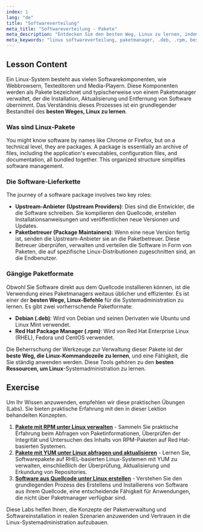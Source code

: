 ```yaml
---
index: 1
lang: "de"
title: "Softwareverteilung"
meta_title: "Softwareverteilung - Pakete"
meta_description: "Entdecken Sie den besten Weg, Linux zu lernen, indem Sie Softwareverteilung, Paketmanager und Paketformate wie .deb und .rpm verstehen. Ein wichtiger Teil unseres kostenlosen Linux-Zertifizierungskurses."
meta_keywords: "linux softwareverteilung, paketmanager, .deb, .rpm, bester weg linux lernen, kostenloser linux zertifizierungskurs, beste ressourcen linux lernen, bester weg linux kommandozeile lernen, softwareinstallation"
---
```


## Lesson Content

Ein Linux-System besteht aus vielen Softwarekomponenten, wie Webbrowsern, Texteditoren und Media-Playern. Diese Komponenten werden als Pakete bezeichnet und typischerweise von einem Paketmanager verwaltet, der die Installation, Aktualisierung und Entfernung von Software übernimmt. Das Verständnis dieses Prozesses ist ein grundlegender Bestandteil des **besten Weges, Linux zu lernen**.

### Was sind Linux-Pakete

You might know software by names like Chrome or Firefox, but on a technical level, they are packages. A package is essentially an archive of files, including the application's executables, configuration files, and documentation, all bundled together. This organized structure simplifies software management.

### Die Software-Lieferkette

The journey of a software package involves two key roles:

- **Upstream-Anbieter (Upstream Providers)**: Dies sind die Entwickler, die die Software schreiben. Sie kompilieren den Quellcode, erstellen Installationsanweisungen und veröffentlichen neue Versionen und Updates.
- **Paketbetreuer (Package Maintainers)**: Wenn eine neue Version fertig ist, senden die Upstream-Anbieter sie an die Paketbetreuer. Diese Betreuer überprüfen, verwalten und verteilen die Software in Form von Paketen, die auf spezifische Linux-Distributionen zugeschnitten sind, an die Endbenutzer.

### Gängige Paketformate

Obwohl Sie Software direkt aus dem Quellcode installieren können, ist die Verwendung eines Paketmanagers weitaus üblicher und effizienter. Es ist einer der **besten Wege, Linux-Befehle** für die Systemadministration zu lernen. Es gibt zwei vorherrschende Paketformate:

- **Debian (.deb)**: Wird von Debian und seinen Derivaten wie Ubuntu und Linux Mint verwendet.
- **Red Hat Package Manager (.rpm)**: Wird von Red Hat Enterprise Linux (RHEL), Fedora und CentOS verwendet.

Die Beherrschung der Werkzeuge zur Verwaltung dieser Pakete ist der **beste Weg, die Linux-Kommandozeile zu lernen**, und eine Fähigkeit, die Sie ständig anwenden werden. Diese Tools gehören zu den **besten Ressourcen, um Linux**-Systemadministration zu lernen.

## Exercise

Um Ihr Wissen anzuwenden, empfehlen wir diese praktischen Übungen (Labs). Sie bieten praktische Erfahrung mit den in dieser Lektion behandelten Konzepten.

1.  **[Pakete mit RPM unter Linux verwalten](https://labex.io/de/labs/rhel-managing-packages-with-rpm-in-linux-590868)** - Sammeln Sie praktische Erfahrung beim Abfragen von Paketinformationen, Überprüfen der Integrität und Untersuchen des Inhalts von RPM-Paketen auf Red Hat-basierten Systemen.
2.  **[Pakete mit YUM unter Linux abfragen und aktualisieren](https://labex.io/de/labs/rhel-query-and-update-packages-with-yum-in-linux-590869)** - Lernen Sie, Softwarepakete auf RHEL-basierten Linux-Systemen mit YUM zu verwalten, einschließlich der Überprüfung, Aktualisierung und Erkundung von Repositories.
3.  **[Software aus Quellcode unter Linux erstellen](https://labex.io/de/labs/comptia-build-software-from-source-code-in-linux-590853)** - Verstehen Sie den grundlegenden Prozess des Erstellens und Installierens von Software aus ihrem Quellcode, eine entscheidende Fähigkeit für Anwendungen, die nicht über Paketmanager verfügbar sind.

Diese Labs helfen Ihnen, die Konzepte der Paketverwaltung und Softwareinstallation in realen Szenarien anzuwenden und Vertrauen in die Linux-Systemadministration aufzubauen.
